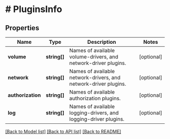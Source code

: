 # # PluginsInfo

## Properties

Name | Type | Description | Notes
------------ | ------------- | ------------- | -------------
**volume** | **string[]** | Names of available volume-drivers, and network-driver plugins. | [optional] 
**network** | **string[]** | Names of available network-drivers, and network-driver plugins. | [optional] 
**authorization** | **string[]** | Names of available authorization plugins. | [optional] 
**log** | **string[]** | Names of available logging-drivers, and logging-driver plugins. | [optional] 

[[Back to Model list]](../../README.md#documentation-for-models) [[Back to API list]](../../README.md#documentation-for-api-endpoints) [[Back to README]](../../README.md)


